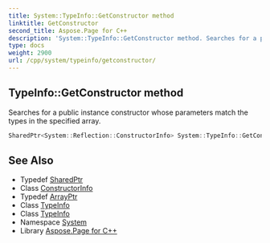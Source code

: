 ```yaml
---
title: System::TypeInfo::GetConstructor method
linktitle: GetConstructor
second_title: Aspose.Page for C++
description: 'System::TypeInfo::GetConstructor method. Searches for a public instance constructor whose parameters match the types in the specified array in C++.'
type: docs
weight: 2900
url: /cpp/system/typeinfo/getconstructor/
---
```

## TypeInfo::GetConstructor method


Searches for a public instance constructor whose parameters match the types in the specified array.

```cpp
SharedPtr<System::Reflection::ConstructorInfo> System::TypeInfo::GetConstructor(const ArrayPtr<TypeInfo> &types) const
```

## See Also

* Typedef [SharedPtr](../../sharedptr/)
* Class [ConstructorInfo](../../../system.reflection/constructorinfo/)
* Typedef [ArrayPtr](../../arrayptr/)
* Class [TypeInfo](../)
* Class [TypeInfo](../)
* Namespace [System](../../)
* Library [Aspose.Page for C++](../../../)

